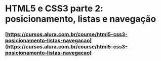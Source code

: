 # HTML5 e CSS3 parte 2: posicionamento, listas e navegação

### [https://cursos.alura.com.br/course/html5-css3-posicionamento-listas-navegacao](https://cursos.alura.com.br/course/html5-css3-posicionamento-listas-navegacao)
